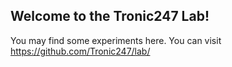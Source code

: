 ## Welcome to the Tronic247 Lab!
You may find some experiments here. You can visit https://github.com/Tronic247/lab/
